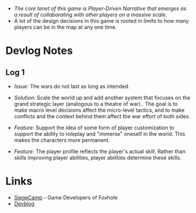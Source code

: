 * *The core tenet of this game is Player-Driven Narrative that emerges as a result of collaborating with other players on a massive scale.* 
* A lot of the design decisions in this game is rooted in limits to how many players can be in the map at any one time.

# Devlog Notes 
## Log 1 
* *Issue*: The wars do not last as long as intended. 
* *Solution*: Scale the world up and add another system that focuses on the grand strategic layer (analogous to a theatre of war)..  The goal is to make macro level decisions affect the micro-level tactics, and to make conflicts and the context behind them affect the war effort of both sides. 

* *Feature*: Support the idea of some form of player customization to support the ability to roleplay and "immerse" oneself in the world. This makes the characters more permanent.  
* *Feature*: The player profile reflects the player's actual skill. Rather than skills improving player abilities, player abilities determine these skills.

# Links 
* [SiegeCamp](https://www.youtube.com/@SiegeCamp) - Game Developers of Foxhole 
* [Devblog](https://www.foxholegame.com/blog-1/categories/devblog) 